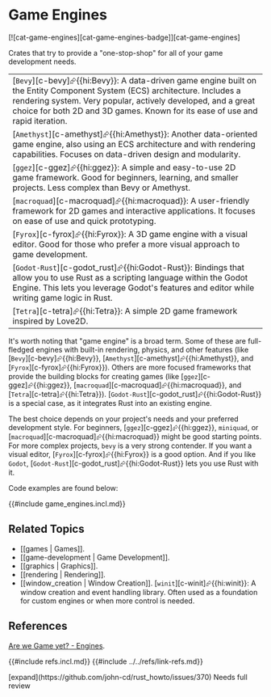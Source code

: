 # Game Engines

[![cat-game-engines][cat-game-engines-badge]][cat-game-engines]

Crates that try to provide a "one-stop-shop" for all of your game development needs.

| |
|---|
| [`Bevy`][c-bevy]⮳{{hi:Bevy}}: A data-driven game engine built on the Entity Component System (ECS) architecture. Includes a rendering system. Very popular, actively developed, and a great choice for both 2D and 3D games. Known for its ease of use and rapid iteration. |
| [`Amethyst`][c-amethyst]⮳{{hi:Amethyst}}: Another data-oriented game engine, also using an ECS architecture and with rendering capabilities. Focuses on data-driven design and modularity. |
| [`ggez`][c-ggez]⮳{{hi:ggez}}: A simple and easy-to-use 2D game framework. Good for beginners, learning, and smaller projects. Less complex than Bevy or Amethyst. |
| [`macroquad`][c-macroquad]⮳{{hi:macroquad}}: A user-friendly framework for 2D games and interactive applications. It focuses on ease of use and quick prototyping. |
| [`Fyrox`][c-fyrox]⮳{{hi:Fyrox}}: A 3D game engine with a visual editor. Good for those who prefer a more visual approach to game development. |
| [`Godot-Rust`][c-godot_rust]⮳{{hi:Godot-Rust}}: Bindings that allow you to use Rust as a scripting language within the Godot Engine. This lets you leverage Godot's features and editor while writing game logic in Rust. |
| [`Tetra`][c-tetra]⮳{{hi:Tetra}}: A simple 2D game framework inspired by Love2D. |

It's worth noting that "game engine" is a broad term. Some of these are full-fledged engines with built-in rendering, physics, and other features (like [`Bevy`][c-bevy]⮳{{hi:Bevy}}, [`Amethyst`][c-amethyst]⮳{{hi:Amethyst}}, and [`Fyrox`][c-fyrox]⮳{{hi:Fyrox}}). Others are more focused frameworks that provide the building blocks for creating games (like [`ggez`][c-ggez]⮳{{hi:ggez}}, [`macroquad`][c-macroquad]⮳{{hi:macroquad}}, and [`Tetra`][c-tetra]⮳{{hi:Tetra}}). [`Godot-Rust`][c-godot_rust]⮳{{hi:Godot-Rust}} is a special case, as it integrates Rust into an existing engine.

The best choice depends on your project's needs and your preferred development style. For beginners, [`ggez`][c-ggez]⮳{{hi:ggez}}, `miniquad`, or [`macroquad`][c-macroquad]⮳{{hi:macroquad}} might be good starting points. For more complex projects, `bevy` is a very strong contender. If you want a visual editor, [`Fyrox`][c-fyrox]⮳{{hi:Fyrox}} is a good option. And if you like `Godot`, [`Godot-Rust`][c-godot_rust]⮳{{hi:Godot-Rust}} lets you use Rust with it.

Code examples are found below:

{{#include game_engines.incl.md}}

## Related Topics

- [[games | Games]].
- [[game-development | Game Development]].
- [[graphics | Graphics]].
- [[rendering | Rendering]].
- [[window_creation | Window Creation]]. [`winit`][c-winit]⮳{{hi:winit}}: A window creation and event handling library. Often used as a foundation for custom engines or when more control is needed.

## References

[Are we Game yet? - Engines](https://arewegameyet.rs/ecosystem/engines/).

{{#include refs.incl.md}}
{{#include ../../refs/link-refs.md}}

<div class="hidden">
[expand](https://github.com/john-cd/rust_howto/issues/370)
Needs full review
</div>
